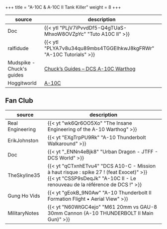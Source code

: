 +++
title = "A-10C & A-10C II Tank Killer"
weight = 8
+++

source                                | description
------------------------------------- | -----------
Doc                                   | {{< ytl "PLjV7iPvvdDf5-Q4gTUaS-MhxoW8OVZpYc" "Tuto A10C II" >}}
ralfidude                             | {{< ytl "PLYA7v8u34qu89mbs4TGGEIhkwJ8kgFRWr" "A-10C Tutorials" >}}
Mudspike - Chuck's guides             | [Chuck’s Guides – DCS A-10C Warthog](https://www.mudspike.com/chucks-guides-dcs-a-10c-warthog/)
Hoggitworld                           | [A-10C](https://wiki.hoggitworld.com/view/A-10C)

## Fan Club
source              | description
------------------- | -----------
Real Engineering    | {{< yt "wk6Qr6OO5Xo" "The Insane Engineering of the A-10 Warthog" >}}
ErikJohnston        | {{< yt "EXgTrpPU9Rk" "A-10 Thunderbolt Walkaround" >}}
Doc                 | {{< yt "_ENNn4eBjk8" "Urban Dragon - JTFF - DCS World" >}}
TheSkyline35        | {{< yt "qCTxnhETvu4" "DCS A10-C - Mission à haut risque : spike 27 ! (feat Exocet)" >}}<br />{{< yt "CSSP9sDeqJk" "A-10C II - Le renouveau de la référence de DCS !" >}}
Gung Ho Vids        | {{< yt "gEokB_9N0Aw" "A-10 Thunderbolt II Formation Flight • Aerial View" >}}
MilitaryNotes       | {{< yt "N60WtGC4ejo" "M61 20mm vs GAU-8 30mm Cannon (A-10 THUNDERBOLT II Main Gun)" >}}
